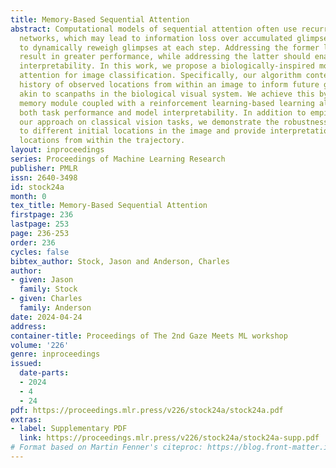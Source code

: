 ```yaml
---
title: Memory-Based Sequential Attention
abstract: Computational models of sequential attention often use recurrent neural
  networks, which may lead to information loss over accumulated glimpses and an inability
  to dynamically reweigh glimpses at each step. Addressing the former limitation should
  result in greater performance, while addressing the latter should enable greater
  interpretability. In this work, we propose a biologically-inspired model of sequential
  attention for image classification. Specifically, our algorithm contextualizes the
  history of observed locations from within an image to inform future gaze points,
  akin to scanpaths in the biological visual system. We achieve this by using a transformer-based
  memory module coupled with a reinforcement learning-based learning algorithm, improving
  both task performance and model interpretability. In addition to empirically evaluating
  our approach on classical vision tasks, we demonstrate the robustness of our algorithm
  to different initial locations in the image and provide interpretations of sampled
  locations from within the trajectory.
layout: inproceedings
series: Proceedings of Machine Learning Research
publisher: PMLR
issn: 2640-3498
id: stock24a
month: 0
tex_title: Memory-Based Sequential Attention
firstpage: 236
lastpage: 253
page: 236-253
order: 236
cycles: false
bibtex_author: Stock, Jason and Anderson, Charles
author:
- given: Jason
  family: Stock
- given: Charles
  family: Anderson
date: 2024-04-24
address:
container-title: Proceedings of The 2nd Gaze Meets ML workshop
volume: '226'
genre: inproceedings
issued:
  date-parts:
  - 2024
  - 4
  - 24
pdf: https://proceedings.mlr.press/v226/stock24a/stock24a.pdf
extras:
- label: Supplementary PDF
  link: https://proceedings.mlr.press/v226/stock24a/stock24a-supp.pdf
# Format based on Martin Fenner's citeproc: https://blog.front-matter.io/posts/citeproc-yaml-for-bibliographies/
---
```

